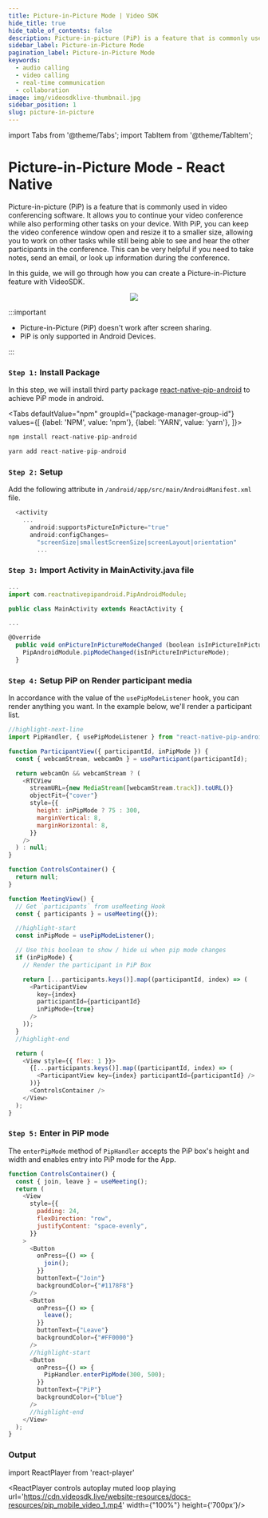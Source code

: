 ```yaml
---
title: Picture-in-Picture Mode | Video SDK
hide_title: true
hide_table_of_contents: false
description: Picture-in-picture (PiP) is a feature that is commonly used in video conferencing software. It allows you to continue your video conference while also performing other tasks on your device.
sidebar_label: Picture-in-Picture Mode
pagination_label: Picture-in-Picture Mode
keywords:
  - audio calling
  - video calling
  - real-time communication
  - collaboration
image: img/videosdklive-thumbnail.jpg
sidebar_position: 1
slug: picture-in-picture
---
```


import Tabs from '@theme/Tabs';
import TabItem from '@theme/TabItem';

# Picture-in-Picture Mode - React Native

Picture-in-picture (PiP) is a feature that is commonly used in video conferencing software. It allows you to continue your video conference while also performing other tasks on your device. With PiP, you can keep the video conference window open and resize it to a smaller size, allowing you to work on other tasks while still being able to see and hear the other participants in the conference. This can be very helpful if you need to take notes, send an email, or look up information during the conference.

In this guide, we will go through how you can create a Picture-in-Picture feature with VideoSDK.

<center>

<img src='https://cdn.videosdk.live/website-resources/docs-resources/pip_mobile.png' />

</center>

:::important

- Picture-in-Picture (PiP) doesn't work after screen sharing.
- PiP is only supported in Android Devices.

:::

### `Step 1:` Install Package

In this step, we will install third party package [react-native-pip-android](https://www.npmjs.com/package/react-native-pip-android) to achieve PiP mode in android.

<Tabs
defaultValue="npm"
groupId={"package-manager-group-id"}
values={[
{label: 'NPM', value: 'npm'},
{label: 'YARN', value: 'yarn'},
]}>
<TabItem value="npm">

```js
npm install react-native-pip-android
```

</TabItem>
<TabItem value="yarn">

```js
yarn add react-native-pip-android
```

</TabItem>
</Tabs>

### `Step 2:` Setup

Add the following attribute in `/android/app/src/main/AndroidManifest.xml` file.

```js
  <activity
    ...
      android:supportsPictureInPicture="true"
      android:configChanges=
        "screenSize|smallestScreenSize|screenLayout|orientation"
        ...
```

### `Step 3:` Import Activity in MainActivity.java file

```js
...
import com.reactnativepipandroid.PipAndroidModule;

public class MainActivity extends ReactActivity {

...

@Override
  public void onPictureInPictureModeChanged (boolean isInPictureInPictureMode) {
    PipAndroidModule.pipModeChanged(isInPictureInPictureMode);
  }
```

### `Step 4:` Setup PiP on Render participant media

In accordance with the value of the `usePipModeListener` hook, you can render anything you want. In the example below, we'll render a participant list.

```js
//highlight-next-line
import PipHandler, { usePipModeListener } from "react-native-pip-android";

function ParticipantView({ participantId, inPipMode }) {
  const { webcamStream, webcamOn } = useParticipant(participantId);

  return webcamOn && webcamStream ? (
    <RTCView
      streamURL={new MediaStream([webcamStream.track]).toURL()}
      objectFit={"cover"}
      style={{
        height: inPipMode ? 75 : 300,
        marginVertical: 8,
        marginHorizontal: 8,
      }}
    />
  ) : null;
}

function ControlsContainer() {
  return null;
}

function MeetingView() {
  // Get `participants` from useMeeting Hook
  const { participants } = useMeeting({});

  //highlight-start
  const inPipMode = usePipModeListener();

  // Use this boolean to show / hide ui when pip mode changes
  if (inPipMode) {
    // Render the participant in PiP Box

    return [...participants.keys()].map((participantId, index) => (
      <ParticipantView
        key={index}
        participantId={participantId}
        inPipMode={true}
      />
    ));
  }
  //highlight-end

  return (
    <View style={{ flex: 1 }}>
      {[...participants.keys()].map((participantId, index) => (
        <ParticipantView key={index} participantId={participantId} />
      ))}
      <ControlsContainer />
    </View>
  );
}
```

### `Step 5:` Enter in PiP mode

The `enterPipMode` method of `PipHandler` accepts the PiP box's height and width and enables entry into PiP mode for the App.

```js
function ControlsContainer() {
  const { join, leave } = useMeeting();
  return (
    <View
      style={{
        padding: 24,
        flexDirection: "row",
        justifyContent: "space-evenly",
      }}
    >
      <Button
        onPress={() => {
          join();
        }}
        buttonText={"Join"}
        backgroundColor={"#1178F8"}
      />
      <Button
        onPress={() => {
          leave();
        }}
        buttonText={"Leave"}
        backgroundColor={"#FF0000"}
      />
      //highlight-start
      <Button
        onPress={() => {
          PipHandler.enterPipMode(300, 500);
        }}
        buttonText={"PiP"}
        backgroundColor={"blue"}
      />
      //highlight-end
    </View>
  );
}
```

### Output

import ReactPlayer from 'react-player'

<ReactPlayer controls autoplay muted loop playing url='https://cdn.videosdk.live/website-resources/docs-resources/pip_mobile_video_1.mp4' width={"100%"} height={'700px'}/>

<br/>

